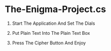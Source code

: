 # The-Enigma-Project.cs

1. Start The Application And Set The Dials

2. Put Plain Text Into The Plain Text Box

3. Press The Cipher Button And Enjoy
